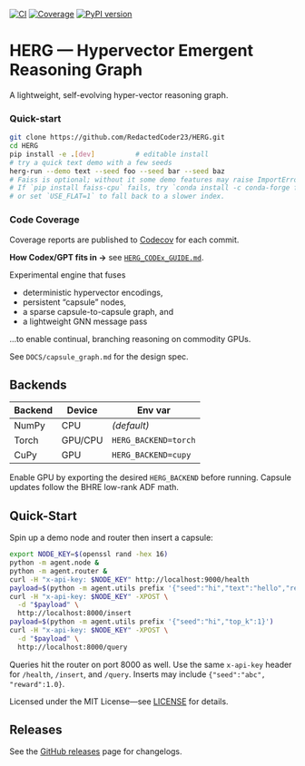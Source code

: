 [![CI](https://github.com/RedactedCoder23/HERG/actions/workflows/ci.yml/badge.svg?branch=main)](https://github.com/RedactedCoder23/HERG/actions/workflows/ci.yml)
[![Coverage](https://codecov.io/gh/RedactedCoder23/HERG/branch/main/graph/badge.svg)](https://codecov.io/gh/RedactedCoder23/HERG)
[![PyPI version](https://img.shields.io/pypi/v/herg.svg)](https://pypi.org/project/herg/)
# HERG — Hypervector Emergent Reasoning Graph

A lightweight, self-evolving hyper-vector reasoning graph.

### Quick-start

```bash
git clone https://github.com/RedactedCoder23/HERG.git
cd HERG
pip install -e .[dev]          # editable install
# try a quick text demo with a few seeds
herg-run --demo text --seed foo --seed bar --seed baz
# Faiss is optional; without it some demo features may raise ImportError.
# If `pip install faiss-cpu` fails, try `conda install -c conda-forge faiss-cpu`
# or set `USE_FLAT=1` to fall back to a slower index.
```

### Code Coverage

Coverage reports are published to [Codecov](https://codecov.io/gh/RedactedCoder23/HERG) for each commit.

**How Codex/GPT fits in →** see [`HERG_CODEx_GUIDE.md`](HERG_CODEx_GUIDE.md).

Experimental engine that fuses
* deterministic hypervector encodings,
* persistent “capsule” nodes,
* a sparse capsule-to-capsule graph, and
* a lightweight GNN message pass

…to enable continual, branching reasoning on commodity GPUs.

See `DOCS/capsule_graph.md` for the design spec.

## Backends

| Backend | Device | Env var |
|---------|--------|---------|
| NumPy   | CPU    | *(default)* |
| Torch   | GPU/CPU| `HERG_BACKEND=torch` |
| CuPy    | GPU    | `HERG_BACKEND=cupy` |

Enable GPU by exporting the desired `HERG_BACKEND` before running. Capsule updates follow the BHRE low-rank ADF math.

## Quick-Start

Spin up a demo node and router then insert a capsule:

```bash
export NODE_KEY=$(openssl rand -hex 16)
python -m agent.node &
python -m agent.router &
curl -H "x-api-key: $NODE_KEY" http://localhost:9000/health
payload=$(python -m agent.utils prefix '{"seed":"hi","text":"hello","reward":0.1}')
curl -H "x-api-key: $NODE_KEY" -XPOST \
  -d "$payload" \
  http://localhost:8000/insert
payload=$(python -m agent.utils prefix '{"seed":"hi","top_k":1}')
curl -H "x-api-key: $NODE_KEY" -XPOST \
  -d "$payload" \
  http://localhost:8000/query
```

Queries hit the router on port 8000 as well.
Use the same `x-api-key` header for `/health`, `/insert`, and `/query`.
Inserts may include `{"seed":"abc", "reward":1.0}`.

Licensed under the MIT License—see [LICENSE](LICENSE) for details.

## Releases

See the [GitHub releases](https://github.com/RedactedCoder23/HERG/releases) page for changelogs.

